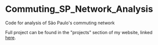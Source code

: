 # Commuting_SP_Network_Analysis
Code for analysis of São Paulo's commuting network

Full project can be found in the "projects" section of my website, linked [here](https://shivyucel.github.io/projects/).
